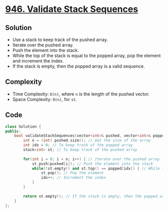 # [946. Validate Stack Sequences](https://leetcode.com/problems/validate-stack-sequences/)

## Solution
- Use a stack to keep track of the pushed array.
- Iterate over the pushed array.
- Push the element into the stack.
- While the top of the stack is equal to the popped array, pop the element and increment the index.
- If the stack is empty, then the popped array is a valid sequence.

## Complexity
- Time Complexity: `O(n)`, where `n` is the length of the pushed vector.
- Space Complexity: `O(n)`, for `st`.

## Code
```cpp
class Solution {
public:
    bool validateStackSequences(vector<int>& pushed, vector<int>& popped) {
        int n = (int) pushed.size(); // Get the size of the array
        int idx = 0; // To keep track of the popped array
        stack<int> st; // To keep track of the pushed array
        
        for(int i = 0; i < n; i++) { // Iterate over the pushed array
            st.push(pushed[i]); // Push the element into the stack
            while(!st.empty() and st.top() == popped[idx]) { // While top of the stack is equal to the popped array
                st.pop(); // Pop the element
                idx++; // Increment the index
            }
        }
        
        return st.empty(); // If the stack is empty, then the popped array is a valid sequence
    }
};
```